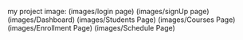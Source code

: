 my project image:
(images/login page)
(images/signUp page)
(images/Dashboard)
(images/Students Page)
(images/Courses Page)
(images/Enrollment Page)
(images/Schedule Page)